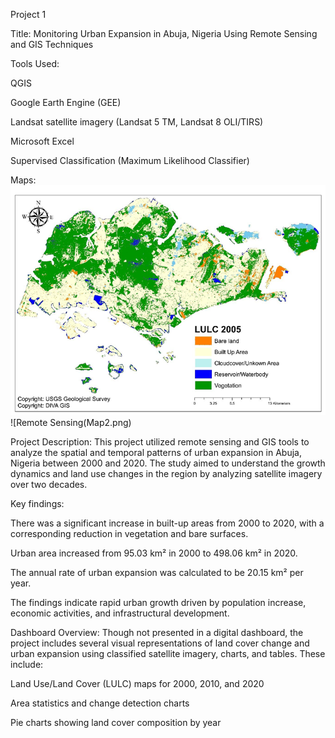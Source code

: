 Project 1

Title: Monitoring Urban Expansion in Abuja, Nigeria Using Remote Sensing and GIS Techniques

Tools Used:

QGIS

Google Earth Engine (GEE)

Landsat satellite imagery (Landsat 5 TM, Landsat 8 OLI/TIRS)

Microsoft Excel

Supervised Classification (Maximum Likelihood Classifier)

Maps:![Remote Sensing](Map1.png)
![Remote Sensing(Map2.png)


Project Description:
This project utilized remote sensing and GIS tools to analyze the spatial and temporal patterns of urban expansion in Abuja, Nigeria between 2000 and 2020. The study aimed to understand the growth dynamics and land use changes in the region by analyzing satellite imagery over two decades.

Key findings:

There was a significant increase in built-up areas from 2000 to 2020, with a corresponding reduction in vegetation and bare surfaces.

Urban area increased from 95.03 km² in 2000 to 498.06 km² in 2020.

The annual rate of urban expansion was calculated to be 20.15 km² per year.

The findings indicate rapid urban growth driven by population increase, economic activities, and infrastructural development.

Dashboard Overview:
Though not presented in a digital dashboard, the project includes several visual representations of land cover change and urban expansion using classified satellite imagery, charts, and tables. These include:

Land Use/Land Cover (LULC) maps for 2000, 2010, and 2020

Area statistics and change detection charts

Pie charts showing land cover composition by year


